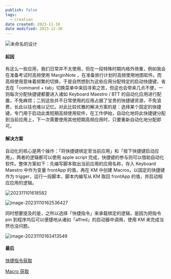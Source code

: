 ```yaml
---
publish: false
tags:
  - creation
date created: 2023-11-10
date modified: 2023-12-30
---
```

![未命名的设计](http://img.yuankaiwen.site/202311101732771.jpg)

#### 起因

有这么一些应用，我们日常并不太使用，但在一段特殊时期内格外倚重，例如我会在准备考试时高频使用 MarginNote ，在准备旅行计划时高频使用地图软件。而高频使用意味着频繁的切换，于是自然想到为这些应用分配特定的启动快捷键，省去在「command + tab」切换菜单中来回寻索之苦，但这也会带来几点不便，一则每次分配快捷键都要进入诸如 Keyboard Maestro / BTT 的自动化应用进行配置，不免麻烦；二则这些并不日常使用的应用占据了宝贵的快捷键资源，不免浪费，长此以往也难以记忆。对此比较优雅的解决方案的是：选择某个固定的快捷键，专门用于启动此类短期高频使用软件，在工作伊始，自动化地将此快捷键分配到当前应用上，下一次需要使用其他短期高频应用时，只要重新自动化地分配即可。

#### 解决方案

自动化的核心是两个操作：「将快捷键绑定至当前应用」和「按下快捷键启动应用」，两者的逻辑都可以使用 apple script 完成，快捷键的参与则可以借助自动化软件。整体方案如下：先编写脚本取出当前应用的应用名称，存入 Keyboard Maestro 中作为变量 frontApp 的值，再在 KM 中创建 Macros，以固定的快捷键作为 trigger，运行一段脚本，脚本内编写从 KM 取回 frontApp 的值，并启动相应应用的逻辑。

![202311101618582](http://img.yuankaiwen.site/202311101730284.png)

![image-20231110162536427](http://img.yuankaiwen.site/202311101625512.png)

同时想要提及的是，之所以选择「快捷指令」来承载绑定的逻辑，是因为把指令 pin 到程序坞后可以便捷地从诸如「alfred」的启动器中调用，使用 KM 来完成当然也没问题。

![image-20231110163413549](http://img.yuankaiwen.site/202311101634596.png)

#### 最后

[快捷指令获取](https://www.icloud.com/shortcuts/07268a8b160944a4a755420a1f7dda74)

[Macro 获取](https://forum.keyboardmaestro.com/t/hot-app-macro-v10-2/33936)
